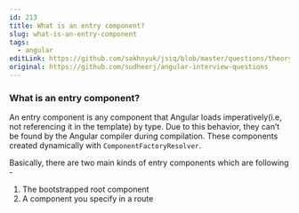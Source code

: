```yaml
---
id: 213
title: What is an entry component?
slug: what-is-an-entry-component
tags:
  - angular
editLink: https://github.com/sakhnyuk/jsiq/blob/master/questions/theory/angular/213.md
original: https://github.com/sudheerj/angular-interview-questions
---
```


### What is an entry component?

An entry component is any component that Angular loads imperatively(i.e, not referencing it in the template) by type. Due to this behavior, they can’t be found by the Angular compiler during compilation. These components created dynamically with `ComponentFactoryResolver`.

Basically, there are two main kinds of entry components which are following -

1. The bootstrapped root component
2. A component you specify in a route
